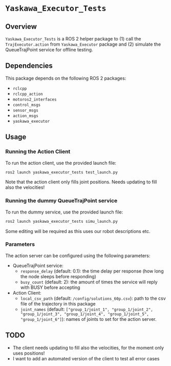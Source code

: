 
# `Yaskawa_Executor_Tests`
## Overview
`Yaskawa_Executor_Tests` is a ROS 2 helper package to (1) call the `TrajExecutor.action` from `Yaskawa_Executor` package and (2) simulate the QueueTrajPoint service for offline testing.


## Dependencies
This package depends on the following ROS 2 packages:
- `rclcpp`
- `rclcpp_action`
- `motoros2_interfaces`
- `control_msgs`
- `sensor_msgs`
- `action_msgs`
- `yaskawa_executor`

## Usage
### Running the Action Client
To run the action client, use the provided launch file:
```bash
ros2 launch yaskawa_executor_tests test_launch.py
```
Note that the action client only fills joint positions. Needs updating to fill also the velocities!

### Running the dummy QueueTrajPoint service
To run the dummy service, use the provided launch file:
```bash
ros2 launch yaskawa_executor_tests simu_launch.py
```
Some editing will be required as this uses our robot descriptions etc.

### Parameters
The action server can be configured using the following parameters:
- QueueTrajPoint service:
	- `response_delay` (default: 0.1): the time delay per response (how long the node sleeps before responding)
	- `busy_count` (default: 2): the amount of times the service will reply with BUSY before accepting
- Action Client:
	- `local_csv_path` (default: `/config/solutions_60p.csv`): path to the csv file of the trajectory in this package
	- `joint_names` (default: `["group_1/joint_1", "group_1/joint_2", "group_1/joint_3", "group_1/joint_4", "group_1/joint_5", "group_1/joint_6"]`): names of joints to set for the action server.


## TODO
- The client needs updating to fill also the velocities, for the moment only uses positions!
- I want to add an automated version of the client to test all error cases
